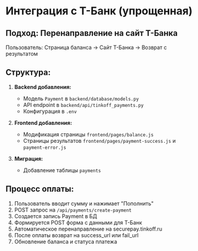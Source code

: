 # Интеграция с Т-Банк (упрощенная)

## Подход: Перенаправление на сайт Т-Банка

Пользователь: Страница баланса → Сайт Т-Банка → Возврат с результатом

## Структура:

1. **Backend добавления:**
   - Модель `Payment` в `backend/database/models.py`
   - API endpoint в `backend/api/tinkoff_payments.py`
   - Конфигурация в `.env`

2. **Frontend добавления:**
   - Модификация страницы `frontend/pages/balance.js`
   - Страницы результатов `frontend/pages/payment-success.js` и `payment-error.js`

3. **Миграция:**
   - Добавление таблицы `payments`

## Процесс оплаты:
1. Пользователь вводит сумму и нажимает "Пополнить"
2. POST запрос на `/api/payments/create-payment`
3. Создается запись Payment в БД
4. Формируется POST форма с данными для Т-Банк
5. Автоматическое перенаправление на securepay.tinkoff.ru
6. После оплаты возврат на success_url или fail_url
7. Обновление баланса и статуса платежа